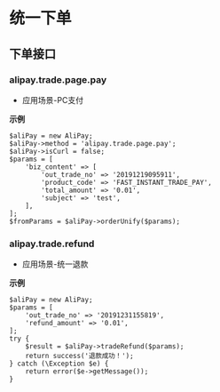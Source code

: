 # 统一下单

## 下单接口

### alipay.trade.page.pay

- 应用场景-PC支付

**示例**

~~~
$aliPay = new AliPay;
$aliPay->method = 'alipay.trade.page.pay';
$aliPay->isCurl = false;
$params = [
    'biz_content' => [
        'out_trade_no' => '20191219095911',
        'product_code' => 'FAST_INSTANT_TRADE_PAY',
        'total_amount' => '0.01',
        'subject' => 'test',
    ],
];
$fromParams = $aliPay->orderUnify($params);
~~~

### alipay.trade.refund

- 应用场景-统一退款

**示例**

~~~
$aliPay = new AliPay;
$params = [
    'out_trade_no' => '20191231155819',
    'refund_amount' => '0.01',
];
try {
    $result = $aliPay->tradeRefund($params);
    return success('退款成功！');
} catch (\Exception $e) {
    return error($e->getMessage());
}
~~~

